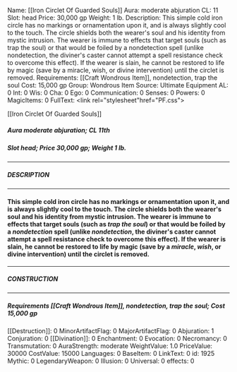 Name: [[Iron Circlet Of Guarded Souls]]
Aura: moderate abjuration
CL: 11
Slot: head
Price: 30,000 gp
Weight: 1 lb.
Description: This simple cold iron circle has no markings or ornamentation upon it, and is always slightly cool to the touch. The circle shields both the wearer's soul and his identity from mystic intrusion. The wearer is immune to effects that target souls (such as trap the soul) or that would be foiled by a nondetection spell (unlike nondetection, the diviner's caster cannot attempt a spell resistance check to overcome this effect). If the wearer is slain, he cannot be restored to life by magic (save by a miracle, wish, or divine intervention) until the circlet is removed.
Requirements: [[Craft Wondrous Item]], nondetection, trap the soul
Cost: 15,000 gp
Group: Wondrous Item
Source: Ultimate Equipment
AL: 0
Int: 0
Wis: 0
Cha: 0
Ego: 0
Communication: 0
Senses: 0
Powers: 0
MagicItems: 0
FullText: <link rel="stylesheet"href="PF.css"><div class="heading"><p class="alignleft">[[Iron Circlet Of Guarded Souls]]</p><div style="clear: both;"></div></div><div><h5><b>Aura </b>moderate abjuration; <b>CL </b>11th</h5><h5><b>Slot </b>head; <b>Price </b>30,000 gp; <b>Weight </b>1 lb.</h5></div><hr/><div><h5><b>DESCRIPTION</b></h5></div><hr/><div><h4><p>This simple cold iron circle has no markings or ornamentation upon it, and is always slightly cool to the touch. The circle shields both the wearer's soul and his identity from mystic intrusion. The wearer is immune to effects that target souls (such as <i>trap the soul</i>) or that would be foiled by a <i>nondetection</i> spell (unlike <i>nondetection</i>, the diviner's caster cannot attempt a spell resistance check to overcome this effect). If the wearer is slain, he cannot be restored to life by magic (save by a <i>miracle</i>, <i>wish</i>, or divine intervention) until the circlet is removed.</p></h4></div><hr/><div><h5><b>CONSTRUCTION</b></h5></div><hr/><div><h5><b>Requirements </b>[[Craft Wondrous Item]], <i>nondetection</i>, <i>trap the soul</i>; <b>Cost </b>15,000 gp</h5></div>
[[Destruction]]: 0
MinorArtifactFlag: 0
MajorArtifactFlag: 0
Abjuration: 1
Conjuration: 0
[[Divination]]: 0
Enchantment: 0
Evocation: 0
Necromancy: 0
Transmutation: 0
AuraStrength: moderate
WeightValue: 1.0
PriceValue: 30000
CostValue: 15000
Languages: 0
BaseItem: 0
LinkText: 0
id: 1925
Mythic: 0
LegendaryWeapon: 0
Illusion: 0
Universal: 0
effects: 0

